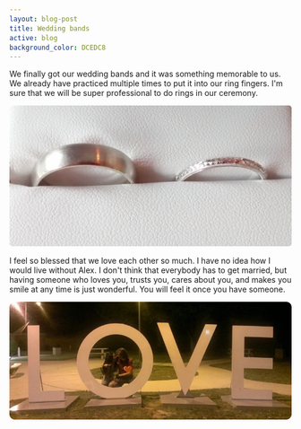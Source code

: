 ```yaml
---
layout: blog-post
title: Wedding bands
active: blog
background_color: DCEDC8
---
```


We finally got our wedding bands and it was something memorable to us. We already have practiced multiple times to put it into our ring fingers. I'm sure that we will be super professional to do rings in our ceremony.

![](/assets/Rings.png)

I feel so blessed that we love each other so much. I have no idea how I would live without Alex. I don't think that everybody has to get married, but having someone who loves you, trusts you, cares about you, and makes you smile at any time is just wonderful. You will feel it once you have someone.

![](/assets/Love.png)
